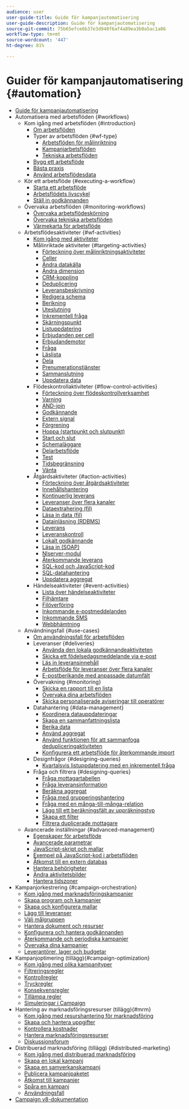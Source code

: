 ```yaml
---
audience: user
user-guide-title: Guide för kampanjautomatisering
user-guide-description: Guide för kampanjautomatisering
source-git-commit: 75b65efce6b37e3d948f6af4a89ea3b0a5ac1a86
workflow-type: tm+mt
source-wordcount: '447'
ht-degree: 81%

---
```



# Guider för kampanjautomatisering {#automation}

+ [Guide för kampanjautomatisering](home.md)
+ Automatisera med arbetsflöden {#workflows}
   + Kom igång med arbetsflöden {#introduction}
      + [Om arbetsflöden](workflow/about-workflows.md)
      + Typer av arbetsflöden {#wf-type}
         + [Arbetsflöden för målinriktning](workflow/targeting-workflows.md)
         + [Kampanjarbetsflöden](workflow/campaign-workflows.md)
         + [Tekniska arbetsflöden](workflow/technical-workflows.md)
      + [Bygg ett arbetsflöde](workflow/build-a-workflow.md)
      + [Bästa praxis](workflow/workflow-best-practices.md)
      + [Använd arbetsflödesdata](workflow/use-workflow-data.md)
   + Kör ett arbetsflöde {#executing-a-workflow}
      + [Starta ett arbetsflöde](workflow/start-a-workflow.md)
      + [Arbetsflödets livscykel](workflow/workflow-life-cycle.md)
      + [Ställ in godkännanden](workflow/define-approvals.md)
   + Övervaka arbetsflöden {#monitoring-workflows}
      + [Övervaka arbetsflödeskörning](workflow/monitor-workflow-execution.md)
      + [Övervaka tekniska arbetsflöden](workflow/monitor-technical-workflows.md)
      + [Värmekarta för arbetsflöde](workflow/heatmap.md)
   + Arbetsflödesaktiviteter {#wf-activities}
      + [Kom igång med aktiviteter](workflow/activities.md)
      + Målinriktade aktiviteter {#targeting-activities}
         + [Förteckning över målinriktningsaktiviteter](workflow/targeting-activities.md)
         + [Celler](workflow/cells.md)
         + [Ändra datakälla](workflow/change-data-source.md)
         + [Ändra dimension](workflow/change-dimension.md)
         + [CRM-koppling](workflow/crm-connector.md)
         + [Deduplicering](workflow/deduplication.md)
         + [Leveransbeskrivning](workflow/delivery-outline.md)
         + [Redigera schema](workflow/edit-schema.md)
         + [Berikning](workflow/enrichment.md)
         + [Uteslutning](workflow/exclusion.md)
         + [Inkrementell fråga](workflow/incremental-query.md)
         + [Skärningspunkt](workflow/intersection.md)
         + [Listuppdatering](workflow/list-update.md)
         + [Erbjudanden per cell](workflow/offers-by-cell.md)
         + [Erbjudandemotor](workflow/offer-engine.md)
         + [Fråga](workflow/query.md)
         + [Läslista](workflow/read-list.md)
         + [Dela](workflow/split.md)
         + [Prenumerationstjänster](workflow/subscription-services.md)
         + [Sammanslutning](workflow/union.md)
         + [Uppdatera data](workflow/update-data.md)
      + Flödeskontrollaktiviteter {#flow-control-activities}
         + [Förteckning över flödeskontrollverksamhet](workflow/flow-control-activities.md)
         + [Varning](workflow/alert.md)
         + [AND-join](workflow/and-join.md)
         + [Godkännande](workflow/approval.md)
         + [Extern signal](workflow/external-signal.md)
         + [Förgrening](workflow/fork.md)
         + [Hoppa (startpunkt och slutpunkt)](workflow/jump--start-point-and-end-point-.md)
         + [Start och slut](workflow/start-and-end.md)
         + [Schemaläggare](workflow/scheduler.md)
         + [Delarbetsflöde](workflow/sub-workflow.md)
         + [Test](workflow/test.md)
         + [Tidsbegränsning](workflow/time-constraint.md)
         + [Vänta](workflow/wait.md)
      + Åtgärdsaktiviteter {#action-activities}
         + [Förteckning över åtgärdsaktiviteter](workflow/action-activities.md)
         + [Innehållshantering](workflow/content-management.md)
         + [Kontinuerlig leverans](workflow/continuous-delivery.md)
         + [Leveranser över flera kanaler](workflow/cross-channel-deliveries.md)
         + [Dataextrahering (fil)](workflow/extraction--file-.md)
         + [Läsa in data (fil)](workflow/data-loading--file-.md)
         + [Datainläsning (RDBMS)](workflow/data-loading--rdbms-.md)
         + [Leverans](workflow/delivery.md)
         + [Leveranskontroll](workflow/delivery-control.md)
         + [Lokalt godkännande](workflow/local-approval.md)
         + [Läsa in (SOAP)](workflow/loading-soap.md)
         + [Nlserver-modul](workflow/nlserver-module.md)
         + [Återkommande leverans](workflow/recurring-delivery.md)
         + [SQL-kod och JavaScript-kod](workflow/sql-code-and-javascript-code.md)
         + [SQL-datahantering](workflow/sql-data-management.md)
         + [Uppdatera aggregat](workflow/update-aggregate.md)
      + Händelseaktiviteter {#event-activities}
         + [Lista över händelseaktiviteter](workflow/event-activities.md)
         + [Filhämtare](workflow/file-collector.md)
         + [Filöverföring](workflow/file-transfer.md)
         + [Inkommande e-postmeddelanden](workflow/inbound-emails.md)
         + [Inkommande SMS](workflow/inbound-sms.md)
         + [Webbhämtning](workflow/web-download.md)
   + Användningsfall {#use-cases}
      + [Om användningsfall för arbetsflöden](workflow/workflow-use-cases.md)
      + Leveranser {#deliveries}
         + [Använda den lokala godkännandeaktiviteten](workflow/local-approval-activity.md)
         + [Skicka ett födelsedagsmeddelande via e-post](workflow/send-a-birthday-email.md)
         + [Läs in leveransinnehåll](workflow/load-delivery-content.md)
         + [Arbetsflöde för leveranser över flera kanaler](workflow/cross-channel-delivery-workflow.md)
         + [E-postberikande med anpassade datumfält](workflow/email-enrichment-with-custom-date-fields.md)
      + Övervakning {#monitoring}
         + [Skicka en rapport till en lista](workflow/send-a-report-to-a-list.md)
         + [Övervaka dina arbetsflöden](workflow/workflow-supervision.md)
         + [Skicka personaliserade aviseringar till operatörer](workflow/send-alerts-to-operators.md)
      + Datahantering {#data-management}
         + [Koordinera datauppdateringar](workflow/coordinate-data-updates.md)
         + [Skapa en sammanfattningslista](workflow/create-a-summary-list.md)
         + [Berika data](workflow/enrich-data.md)
         + [Använd aggregat](workflow/using-aggregates.md)
         + [Använd funktionen för att sammanfoga dedupliceringaktiviteten](workflow/deduplication-merge.md)
         + [Konfigurera ett arbetsflöde för återkommande import](workflow/recurring-import-workflow.md)
      + Designfrågor {#designing-queries}
         + [Kvartalsvis listuppdatering med en inkrementell fråga](workflow/quarterly-list-update.md)
      + Fråga och filtrera {#designing-queries}
         + [Fråga mottagartabellen](workflow/querying-recipient-table.md)
         + [Fråga leveransinformation](workflow/query-delivery-info.md)
         + [Beräkna aggregat](workflow/compute-aggregates.md)
         + [Fråga med grupperingshantering](workflow/query-grouping-management.md)
         + [Fråga med en många-till-många-relation](workflow/query-many-to-many-relationship.md)
         + [Lägg till ett beräkningsfält av uppräkningstyp](workflow/adding-enumeration-type-calculated-field.md)
         + [Skapa ett filter](workflow/create-a-filter.md)
         + [Filtrera duplicerade mottagare](workflow/filter-duplicated-recipients.md)
   + Avancerade inställningar {#advanced-management}
      + [Egenskaper för arbetsflöde](workflow/workflow-properties.md)
      + [Avancerade parametrar](workflow/advanced-parameters.md)
      + [JavaScript-skript och mallar](workflow/javascript-scripts-and-templates.md)
      + [Exempel på JavaScript-kod i arbetsflöden](workflow/javascript-in-workflows.md)
      + [Åtkomst till en extern databas](workflow/accessing-an-external-database--fda-.md)
      + [Hantera behörigheter](workflow/managing-rights.md)
      + [Ändra aktivitetsbilder](workflow/change-activity-images.md)
      + [Hantera tidszoner](workflow/managing-time-zones.md)
+ Kampanjorkestrering {#campaign-orchestration}
   + [Kom igång med marknadsföringskampanjer](campaigns/set-up-campaigns.md)
   + [Skapa program och kampanjer](campaigns/marketing-campaign-create.md)
   + [Skapa och konfigurera mallar](campaigns/marketing-campaign-templates.md)
   + [Lägg till leveranser](campaigns/marketing-campaign-deliveries.md)
   + [Välj målgruppen](campaigns/marketing-campaign-target.md)
   + [Hantera dokument och resurser](campaigns/marketing-campaign-assets.md)
   + [Konfigurera och hantera godkännanden](campaigns/marketing-campaign-approval.md)
   + [Återkommande och periodiska kampanjer](campaigns/recurring-periodic-campaigns.md)
   + [Övervaka dina kampanjer](campaigns/marketing-campaign-monitoring.md)
   + [Leverantörer, lager och budgetar](campaigns/providers--stocks-and-budgets.md)
+ Kampanjoptimering (tillägg){#campaign-optimization}
   + [Kom igång med olika kampanjtyper](campaign-opt/campaign-typologies.md)
   + [Filtreringsregler](campaign-opt/filtering-rules.md)
   + [Kontrollregler](campaign-opt/control-rules.md)
   + [Tryckregler](campaign-opt/pressure-rules.md)
   + [Konsekvensregler](campaign-opt/consistency-rules.md)
   + [Tillämpa regler](campaign-opt/apply-rules.md)
   + [Simuleringar i Campaign](campaign-opt/campaign-simulations.md)
+ Hantering av marknadsföringsresurser (tillägg){#mrm}
   + [Kom igång med resurshantering för marknadsföring](mrm/about-marketing-resource-management.md)
   + [Skapa och hantera uppgifter](mrm/creating-and-managing-tasks.md)
   + [Kontrollera kostnader](mrm/controlling-costs.md)
   + [Hantera marknadsföringsresurser](mrm/managing-marketing-resources.md)
   + [Diskussionsforum](mrm/discussion-forums.md)
+ Distribuerad marknadsföring (tillägg) {#distributed-marketing}
   + [Kom igång med distribuerad marknadsföring](distributed-marketing/about-distributed-marketing.md)
   + [Skapa en lokal kampanj](distributed-marketing/creating-a-local-campaign.md)
   + [Skapa en samverkanskampanj](distributed-marketing/creating-a-collaborative-campaign.md)
   + [Publicera kampanjpaketet](distributed-marketing/publishing-the-campaign-package.md)
   + [Åtkomst till kampanjer](distributed-marketing/accessing-campaigns.md)
   + [Spåra en kampanj](distributed-marketing/tracking-a-campaign.md)
   + [Användningsfall](distributed-marketing/examples.md)
+ [Campaign v8-dokumentation](https://experienceleague.adobe.com/docs/campaign/campaign-v8/campaign-home.html?lang=sv)